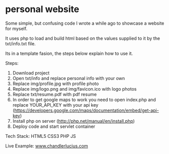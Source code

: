 # personal website
Some simple, but confusing code I wrote a while ago to showcase a website for myself.

It uses php to load and build html based on the values supplied to it by the txt/info.txt file.

Its in a template fasion, the steps below explain how to use it.

Steps:
1. Download project
2. Open txt/info and replace personal info with your own
3. Replace img/profile.jpg with profile photo
4. Replace img/logo.png and img/favicon.ico with logo photos
5. Replace txt/resume.pdf with pdf resume
6. In order to get google maps to work you need to open index.php and replace YOUR_API_KEY with your api key (https://developers.google.com/maps/documentation/embed/get-api-key)
7. Install php on server (http://php.net/manual/en/install.php)
8. Deploy code and start servlet container

Tech Stack:
HTML5
CSS3
PHP
JS

Live Example: 
www.chandlerlucius.com
